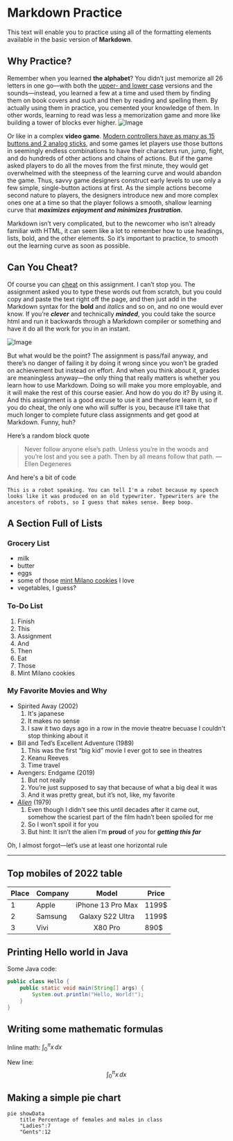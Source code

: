 Markdown Practice
==========================
This text will enable you to practice using all of the formatting elements available in the basic version of **Markdown**.

Why Practice?
-----

Remember when you learned **the alphabet**? You didn’t just memorize all 26 letters in one go—with both the [upper- and lower case](https://en.wikipedia.org/wiki/Letter_case) versions and the sounds—instead, you learned a few at a time and used them by finding them on book covers and such and then by reading and spelling them. By actually using them in practice, you cemented your knowledge of them. In other words, learning to read was less a memorization game and more like building a tower of blocks ever higher.
![Image](http://groversenglish.com/canvasimages/blocktower.jpg)



Or like in a complex **video game**. [Modern controllers have as many as 15 buttons and 2 analog sticks](https://www.shortlist.com/lists/history-of-the-video-game-controller), and some games let players use those buttons in seemingly endless combinations to have their characters run, jump, fight, and do hundreds of other actions and chains of actions. But if the game asked players to do all the moves from the first minute, they would get overwhelmed with the steepness of the learning curve and would abandon the game. Thus, savvy game designers construct early levels to use only a few simple, single-button actions at first. As the simple actions become second nature to players, the designers introduce new and more complex ones one at a time so that the player follows a smooth, shallow learning curve that ***maximizes enjoyment and minimizes frustration.***

Markdown isn’t very complicated, but to the newcomer who isn’t already familiar with HTML, it can seem like a lot to remember how to use headings, lists, bold, and the other elements. So it’s important to practice, to smooth out the learning curve as soon as possible.

## Can You Cheat?

Of course you can [cheat](https://en.wikipedia.org/wiki/Cheating#Academic) on this assignment. I can’t stop you. The assignment asked you to type these words out from scratch, but you could copy and paste the text right off the page, and then just add in the Markdown syntax for the **bold** and *italics* and so on, and no one would ever know. If you’re ***clever*** and technically ***minded***, you could take the source html and run it backwards through a Markdown compiler or something and have it do all the work for you in an instant.

![Image](http://groversenglish.com/canvasimages/code.jpg)

But what would be the point? The assignment is pass/fail anyway, and there’s no danger of failing it by doing it wrong since you won’t be graded on achievement but instead on effort. And when you think about it, grades are meaningless anyway—the only thing that really matters is whether you learn how to use Markdown. Doing so will make you more employable, and it will make the rest of this course easier. And how do you do it? By using it. And this assignment is a good excuse to use it and therefore learn it, so if you do cheat, the only one who will suffer is you, because it’ll take that much longer to complete future class assignments and get good at Markdown. Funny, huh?

Here’s a random block quote

>Never follow anyone else’s path. Unless you’re in the woods and you’re lost and you see a path. Then by all means follow that path.
>—Ellen Degeneres

And here's a bit of code
```
This is a robot speaking. You can tell I'm a robot because my speech looks like it was produced on an old typewriter. Typewriters are the ancestors of robots, so I guess that makes sense. Beep boop.
```
A Section Full of Lists
----
### Grocery List

* milk
* butter
* eggs
* some of those [mint Milano cookies](https://www.pepperidgefarm.com/product/milano-mint-cookies/) I love
* vegetables, I guess?

### To-Do List

1. Finish
1. This
1. Assignment
1. And
1. Then
1. Eat
1. Those
1. Mint Milano cookies

### My Favorite Movies and Why

* Spirited Away (2002)
  1. It's japanese
  1. It makes no sense 
  1. I saw it two days ago in a row in the movie theatre becuase I couldn't stop thinking about it
* Bill and Ted’s Excellent Adventure (1989) 
  1. This was the first “big kid” movie I ever got to see in theatres
  1. Keanu Reeves
  1. Time travel
* Avengers: Endgame (2019)
  1. But not really
  1. You’re just supposed to say that because of what a big deal it was
  1. And it was pretty great, but it’s not, like, my favorite
* [*Alien*](https://www.imdb.com/title/tt0078748/) (1979)
  1. Even though I didn't see this until decades after it came out, somehow the scariest part of the film hadn’t been spoiled for me
  1. So I won’t spoil it for you
  1. But hint: It isn’t the alien
I'm **proud** of *you* for ***getting this far***

Oh, I almost forgot—let’s use at least one horizontal rule

-----------------------

## Top mobiles of 2022 table 

|Place|Company|Model|Price|
|-----|-------|:-----:|-----|
|1|Apple|iPhone 13 Pro Max|1199$|
|2|Samsung|Galaxy S22 Ultra|1199$|
|3|Vivi|X80 Pro|890$|

## Printing Hello world in Java

Some Java code:
```java
public class Hello {
    public static void main(String[] args) {
        System.out.println("Hello, World!");
    }
}
```

## Writing some mathematic formulas

Inline math: $\int_{0}^{\pi} x \, dx$

New line: $$\int_{0}^{\pi} x \, dx$$

## Making a simple pie chart

```mermaid
pie showData
    title Percentage of females and males in class
    "Ladies":7
    "Gents":12
```
